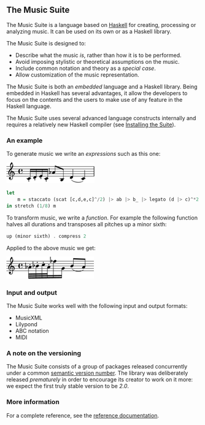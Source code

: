 

## The Music Suite

<!--
> *Please note:* The API and docs are not particularly stable at the moment. An official release note will appear in due time.
-->

The Music Suite is a language based on [Haskell][Haskell] for creating, processing or analyzing music. It can be used on its own or as a Haskell library.

The Music Suite is designed to:

* Describe what the music *is*, rather than how it is to be performed.
* Avoid imposing stylistic or theoretical assumptions on the music.
* Include common notation and theory as a *special case*.
* Allow customization of the music representation.

The Music Suite is both an *embedded* language and a Haskell library. Being embedded in Haskell has several advantages, it allow the developers to focus on the contents and the users to make use of any feature in the Haskell language.

The Music Suite uses several advanced language constructs internally and requires a relatively new Haskell compiler (see [Installing the Suite](#installing-the-suite)).


### An example

To generate music we write an *expressions* such as this one:

<div class='haskell-music'>



![](4ea6815a58473e70x.png)

```haskell
let
    m = staccato (scat [c,d,e,c]^/2) |> ab |> b_ |> legato (d |> c)^*2
in stretch (1/8) m

```

</div>

To transform music, we write a *function*. For example the following function halves all durations and transposes all pitches up a minor sixth:

```haskell
up (minor sixth) . compress 2

```

Applied to the above music we get:



![](1dfd7766e2c33bbex.png)

### Input and output

The Music Suite works well with the following input and output formats:

* MusicXML
* Lilypond
* ABC notation
* MIDI

### A note on the versioning

The Music Suite consists of a group of packages released concurrently under a common [semantic version number](http://semver.org/). The library was deliberately released *prematurely* in order to encourage its creator to work on it more: we expect the first truly stable version to be *2.0*.

### More information

For a complete reference, see the [reference documentation](/docs/api).


<!--
For an introduction, see [User Guide](User-Guide).
-->

[Haskell]:      http://www.haskell.org/haskellwiki/Haskell
[Haskore]:      http://www.haskell.org/haskellwiki/Haskore
[Euterpea]:     http://haskell.cs.yale.edu/euterpea
[Diagrams]:     http://projects.haskell.org/diagrams
[Reactive]:     http://hackage.haskell.org/package/reactive





